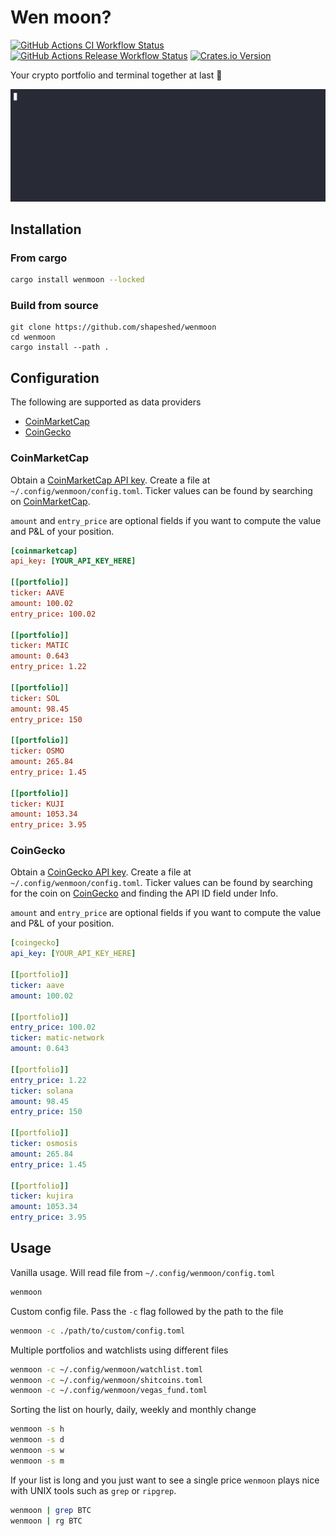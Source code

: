 # Wen moon?

<!-- dprint-ignore-start -->
[![GitHub Actions CI Workflow Status][1]][2]
[![GitHub Actions Release Workflow Status][3]][4] 
[![Crates.io Version][5]][6]
<!-- dprint-ignore-end -->

Your crypto portfolio and terminal together at last :handshake:

![wen moon?](doc/wenmoon-opt.gif)

## Installation

### From cargo

```sh
cargo install wenmoon --locked
```

### Build from source

```
git clone https://github.com/shapeshed/wenmoon
cd wenmoon
cargo install --path .
```

## Configuration

The following are supported as data providers

- [CoinMarketCap][7]
- [CoinGecko][9]

### CoinMarketCap

Obtain a [CoinMarketCap API key][8]. Create a file at
`~/.config/wenmoon/config.toml`. Ticker values can be found by searching on
[CoinMarketCap][7].

`amount` and `entry_price` are optional fields if you want to compute the value
and P&L of your position.

```toml
[coinmarketcap]
api_key: [YOUR_API_KEY_HERE]

[[portfolio]]
ticker: AAVE
amount: 100.02
entry_price: 100.02

[[portfolio]]
ticker: MATIC
amount: 0.643
entry_price: 1.22

[[portfolio]]
ticker: SOL
amount: 98.45
entry_price: 150

[[portfolio]]
ticker: OSMO
amount: 265.84
entry_price: 1.45

[[portfolio]]
ticker: KUJI
amount: 1053.34
entry_price: 3.95
```

### CoinGecko

Obtain a [CoinGecko API key][10]. Create a file at
`~/.config/wenmoon/config.toml`. Ticker values can be found by searching for the
coin on [CoinGecko][9] and finding the API ID field under Info.

`amount` and `entry_price` are optional fields if you want to compute the value
and P&L of your position.

```yaml
[coingecko]
api_key: [YOUR_API_KEY_HERE]

[[portfolio]]
ticker: aave
amount: 100.02

[[portfolio]]
entry_price: 100.02
ticker: matic-network
amount: 0.643

[[portfolio]]
entry_price: 1.22
ticker: solana
amount: 98.45
entry_price: 150

[[portfolio]]
ticker: osmosis
amount: 265.84
entry_price: 1.45

[[portfolio]]
ticker: kujira
amount: 1053.34
entry_price: 3.95
```

## Usage

Vanilla usage. Will read file from `~/.config/wenmoon/config.toml`

```sh
wenmoon
```

Custom config file. Pass the `-c` flag followed by the path to the file

```sh
wenmoon -c ./path/to/custom/config.toml
```

Multiple portfolios and watchlists using different files

```sh
wenmoon -c ~/.config/wenmoon/watchlist.toml
wenmoon -c ~/.config/wenmoon/shitcoins.toml
wenmoon -c ~/.config/wenmoon/vegas_fund.toml
```

Sorting the list on hourly, daily, weekly and monthly change

```sh
wenmoon -s h
wenmoon -s d
wenmoon -s w
wenmoon -s m
```

If your list is long and you just want to see a single price `wenmoon` plays
nice with UNIX tools such as `grep` or `ripgrep`.

```sh
wenmoon | grep BTC
wenmoon | rg BTC
```

[1]: https://img.shields.io/github/actions/workflow/status/shapeshed/wenmoon/ci.yml?style=for-the-badge&label=ci
[2]: https://github.com/shapeshed/wenmoon/actions/workflows/ci.yml
[3]: https://img.shields.io/github/actions/workflow/status/shapeshed/wenmoon/release.yml?style=for-the-badge&label=release
[4]: https://github.com/shapeshed/wenmoon/releases
[5]: https://img.shields.io/crates/v/wenmoon?style=for-the-badge
[6]: https://crates.io/crates/wenmoon
[7]: https://coinmarketcap.com/
[8]: https://coinmarketcap.com/api/
[9]: https://www.coingecko.com/
[10]: https://www.coingecko.com/en/api
